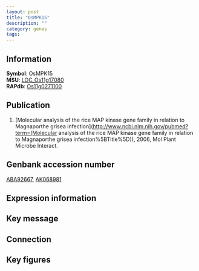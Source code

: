 ```yaml
---
layout: post
title: "OsMPK15"
description: ""
category: genes
tags: 
---
```


## Information
__Symbol__: OsMPK15  
__MSU__: [LOC_Os11g17080](http://rice.plantbiology.msu.edu/cgi-bin/ORF_infopage.cgi?orf=LOC_Os11g17080)  
__RAPdb__: [Os11g0271100](http://rapdb.dna.affrc.go.jp/viewer/gbrowse_details/irgsp1?name=Os11g0271100)  

## Publication
1. [Molecular analysis of the rice MAP kinase gene family in relation to Magnaporthe grisea infection](http://www.ncbi.nlm.nih.gov/pubmed?term=(Molecular analysis of the rice MAP kinase gene family in relation to Magnaporthe grisea infection%5BTitle%5D)), 2006, Mol Plant Microbe Interact.

## Genbank accession number
[ABA92667](http://www.ncbi.nlm.nih.gov/nuccore/ABA92667), [AK068981](http://www.ncbi.nlm.nih.gov/nuccore/AK068981)

## Expression information

## Key message

## Connection

## Key figures


